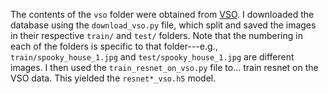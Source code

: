 The contents of the `vso` folder were obtained from
[VSO](http://www.ee.columbia.edu/ln/dvmm/vso/download/flickr_dataset.html). I
downloaded the database using the `download_vso.py` file, which split and saved
the images in their respective `train/` and `test/` folders. Note that the
numbering in each of the folders is specific to that folder---e.g.,
`train/spooky_house_1.jpg` and `test/spooky_house_1.jpg` are different images.
I then used the `train_resnet_on_vso.py` file to... train resnet on the VSO
data. This yielded the `resnet*_vso.h5` model.
